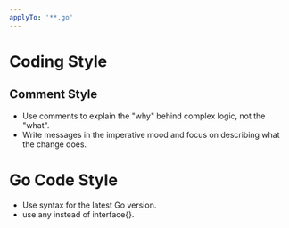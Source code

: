 ```yaml
---
applyTo: '**.go'
---
```

# Coding Style

## Comment Style
- Use comments to explain the "why" behind complex logic, not the "what".
- Write messages in the imperative mood and focus on describing what the change does.


# Go Code Style
- Use syntax for the latest Go version.
- use any instead of interface{}.





